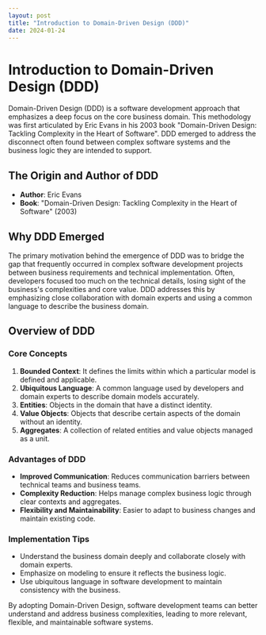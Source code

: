 ```yaml
---
layout: post
title: "Introduction to Domain-Driven Design (DDD)"
date: 2024-01-24
---
```

# Introduction to Domain-Driven Design (DDD)

Domain-Driven Design (DDD) is a software development approach that emphasizes a deep focus on the core business domain. This methodology was first articulated by Eric Evans in his 2003 book "Domain-Driven Design: Tackling Complexity in the Heart of Software". DDD emerged to address the disconnect often found between complex software systems and the business logic they are intended to support.

## The Origin and Author of DDD

- **Author**: Eric Evans
- **Book**: "Domain-Driven Design: Tackling Complexity in the Heart of Software" (2003)

## Why DDD Emerged

The primary motivation behind the emergence of DDD was to bridge the gap that frequently occurred in complex software development projects between business requirements and technical implementation. Often, developers focused too much on the technical details, losing sight of the business's complexities and core value. DDD addresses this by emphasizing close collaboration with domain experts and using a common language to describe the business domain.

## Overview of DDD

### Core Concepts

1. **Bounded Context**: It defines the limits within which a particular model is defined and applicable.
2. **Ubiquitous Language**: A common language used by developers and domain experts to describe domain models accurately.
3. **Entities**: Objects in the domain that have a distinct identity.
4. **Value Objects**: Objects that describe certain aspects of the domain without an identity.
5. **Aggregates**: A collection of related entities and value objects managed as a unit.

### Advantages of DDD

- **Improved Communication**: Reduces communication barriers between technical teams and business teams.
- **Complexity Reduction**: Helps manage complex business logic through clear contexts and aggregates.
- **Flexibility and Maintainability**: Easier to adapt to business changes and maintain existing code.

### Implementation Tips

- Understand the business domain deeply and collaborate closely with domain experts.
- Emphasize on modeling to ensure it reflects the business logic.
- Use ubiquitous language in software development to maintain consistency with the business.

By adopting Domain-Driven Design, software development teams can better understand and address business complexities, leading to more relevant, flexible, and maintainable software systems.
